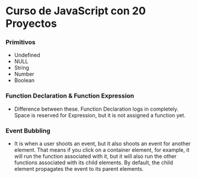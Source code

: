 # Curso de JavaScript con 20 Proyectos

### Primitivos

-   Undefined
-   NULL
-   String
-   Number
-   Boolean

### Function Declaration & Function Expression

-   Difference between these.
    Function Declaration logs in completely.
    Space is reserved for Expression, but it is not assigned a function yet.

### Event Bubbling

-   It is when a user shoots an event, but it also shoots an event for another element.
    That means if you click on a container element, for example, it will run the function associated with it, but it will also run the other functions associated with its child elements.
    By default, the child element propagates the event to its parent elements.
